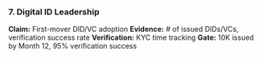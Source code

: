 ### 7. Digital ID Leadership

**Claim:** First-mover DID/VC adoption
**Evidence:** # of issued DIDs/VCs, verification success rate
**Verification:** KYC time tracking
**Gate:** 10K issued by Month 12, 95% verification success

